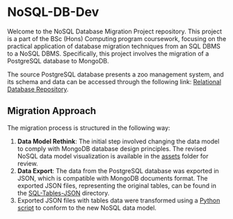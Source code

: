 # NoSQL-DB-Dev
Welcome to the NoSQL Database Migration Project repository. This project is a part of the BSc (Hons) Computing program coursework, focusing on the practical application of database migration techniques from an SQL DBMS to a NoSQL DBMS. Specifically, this project involves the migration of a PostgreSQL database to MongoDB.

The source PostgreSQL database presents a zoo management system, and its schema and data can be accessed through the following link: [Relational Database Repository](https://github.com/anyaachan/Relational-Database-Practice).

## Migration Approach

The migration process is structured in the following way: 

1. **Data Model Rethink**: The initial step involved changing the data model to comply with MongoDB database design principles. The revised NoSQL data model visualization is available in the [assets](Assets) folder for review.
2. **Data Export**: The data from the PostgreSQL database was exported in JSON, which is compatible with MongoDB documents format. The exported JSON files, representing the original tables, can be found in the [SQL-Tables-JSON](SQL-Tables-JSON) directory.
3. Exported JSON files with tables data were transformed using a [Python script](json-convert.py) to conform to the new NoSQL data model. 
